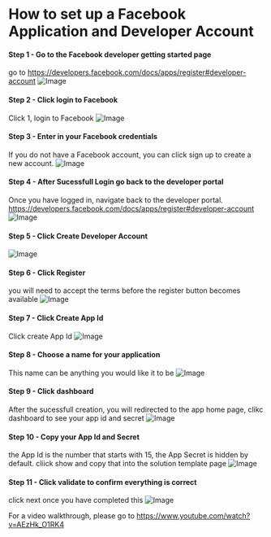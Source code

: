 How to set up a Facebook Application and Developer Account
===========================================================


#### Step 1 - Go to the Facebook developer getting started page
go to https://developers.facebook.com/docs/apps/register#developer-account 
![Image](Resources/media/Step1.png)

#### Step 2 - Click login to Facebook
Click 1, login to Facebook
![Image](Resources/media/Step2.png)

#### Step 3 - Enter in your Facebook credentials
If you do not have a Facebook account, you can click sign up to create a new account.
![Image](Resources/media/Step3.png)

#### Step 4 - After Sucessfull Login go back to the developer portal
Once you have logged in, navigate back to the developer portal. https://developers.facebook.com/docs/apps/register#developer-account 
![Image](Resources/media/Step4.png)

#### Step 5 - Click Create Developer Account
![Image](Resources/media/Step5.png)

#### Step 6 - Click Register
you will need to accept the terms before the register button becomes available
![Image](Resources/media/Step6.png)

#### Step 7 - Click Create App Id
Click create App Id
![Image](Resources/media/Step7.png)

#### Step 8 - Choose a name for your application
This name can be anything you would like it to be
![Image](Resources/media/Step8.png)

#### Step 9 - Click dashboard
After the sucessfull creation, you will redirected to the app home page, clikc dashboard to see your app id and secret
![Image](Resources/media/Step9.png)

#### Step 10 - Copy your App Id and Secret
the App Id is the number that starts with 15, the App Secret is hidden by default. cliick show and copy that into the solution template page
![Image](Resources/media/Step10.png)

#### Step 11 - Click validate to confirm everything is correct
click next once you have completed this
![Image](Resources/media/Step11.png)

For a video walkthrough, please go to https://www.youtube.com/watch?v=AEzHk_O1RK4

